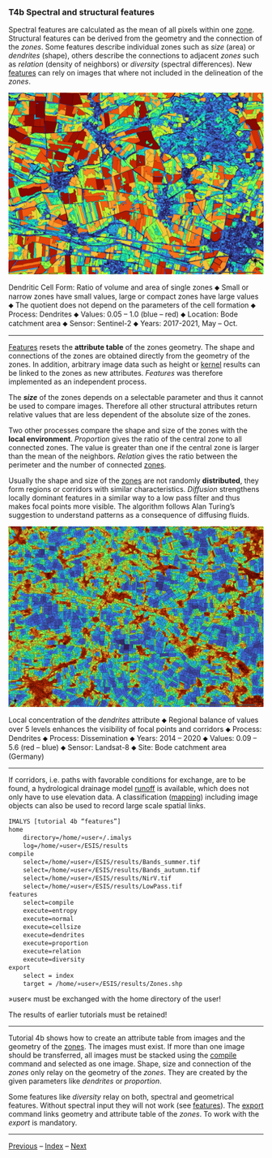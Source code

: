 ### T4b	Spectral and structural features

Spectral features are calculated as the mean of all pixels within one [zone](../manual/7_Zones.md). Structural features can be derived from the geometry and the connection of the *zones*. Some features describe individual zones such as *size* (area) or *dendrites* (shape), others describe the connections to adjacent *zones* such as *relation* (density of neighbors) or *diversity* (spectral differences). New [features](../manual/8_Features.md) can rely on images that where not included in the delineation of the *zones*.

![](../images/t4_Dendrites.png)

Dendritic Cell Form: Ratio of volume and area of single zones ⬥ Small or narrow zones have small values, large or compact zones have large values ⬥ The quotient does not depend on the parameters of the cell formation ⬥ Process: Dendrites ⬥  Values: 0.05 – 1.0 (blue – red) ⬥  Location: Bode catchment area ⬥ Sensor: Sentinel-2 ⬥  Years: 2017-2021, May – Oct.

-----

[Features](../manual/8_Features.md) resets the **attribute table** of the zones geometry. The shape and connections of the zones are obtained directly from the geometry of the zones. In addition, arbitrary image data such as height or [kernel](../manual/6_Kernel.md) results can be linked to the zones as new attributes. *Features* was therefore implemented as an independent process. 

The ***size*** of the zones depends on a selectable parameter and thus it cannot be used to compare images. Therefore all other structural attributes return relative values that are less dependent of the absolute size of the zones.

Two other processes compare the shape and size of the zones with the **local environment**. *Proportion*  gives the ratio of the central zone to all connected zones. The value is greater than one if the central zone is larger than the mean of the neighbors. *Relation* gives the ratio between the perimeter and the number of connected [zones](../manual/7_Zones.md). 

Usually the shape and size of the [zones](../manual/7_Zones.md) are not randomly **distributed**, they form regions or corridors with similar characteristics. *Diffusion* strengthens locally dominant features in a similar way to a low pass filter and thus makes focal points more visible. The algorithm follows Alan Turing’s suggestion to understand patterns as a consequence of diffusing fluids.

![](../images/t4_Diffusion.png)

Local concentration of the *dendrites* attribute ⬥ Regional balance of values over 5 levels enhances the visibility of focal points and corridors ⬥ Process: Dendrites ⬥  Process: Dissemination ⬥ Years: 2014 – 2020 ⬥ Values: 0.09 – 5.6 (red – blue) ⬥ Sensor: Landsat-8 ⬥ Site: Bode catchment area (Germany)

-----


If corridors, i.e. paths with favorable conditions for exchange, are to be found, a hydrological drainage model [runoff]() is available, which does not only have to use elevation data. A classification ([mapping](../manual/9_Mapping.md)) including image objects can also be used to record large scale spatial links.

```
IMALYS [tutorial 4b “features”]
home
	directory=/home/»user«/.imalys
	log=/home/»user«/ESIS/results
compile
	select=/home/»user«/ESIS/results/Bands_summer.tif
	select=/home/»user«/ESIS/results/Bands_autumn.tif
	select=/home/»user«/ESIS/results/NirV.tif
	select=/home/»user«/ESIS/results/LowPass.tif
features
	select=compile
	execute=entropy
	execute=normal
	execute=cellsize
	execute=dendrites
	execute=proportion
	execute=relation
	execute=diversity
export
	select = index
	target = /home/»user«/ESIS/results/Zones.shp
```

»user« must be exchanged with the home directory of the user!

The results of earlier tutorials must be retained!

-----

 Tutorial 4b shows how to create an attribute table from images and the geometry of the [zones](../manual/7_Zones.md). The images must exist. If more than one image should be transferred, all images must be stacked using the [compile](../manual/4_Compile.md) command and selected as one image. Shape, size and connection of the *zones* only relay on the geometry of the *zones*. They are created by the given parameters like *dendrites* or *proportion*. 

Some features like *diversity* relay on both, spectral and geometrical features. Without spectral input they will not work (see [features](../manual/8_Features.md)). The [export](../manual/11_Export.md) command links geometry and attribute table of the *zones*. To work with the *export* is mandatory.

-----

[Previous](4a_Delineate.md) – [Index](Index.md) – [Next](5a_MapPixels.md)
